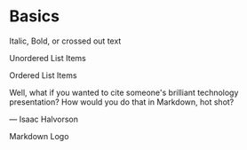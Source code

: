 # Basics

Italic, Bold, or crossed out text

Unordered
List
Items


Ordered
List
Items

Well, what if you wanted to cite someone's brilliant technology presentation? How would you do that in Markdown, hot shot?

— Isaac Halvorson

Markdown Logo
